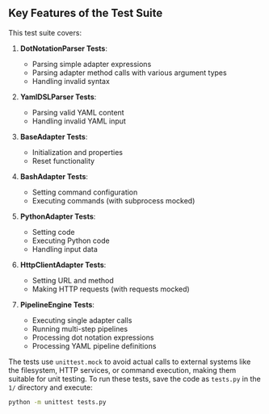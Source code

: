 ## Key Features of the Test Suite
This test suite covers:
1. **DotNotationParser Tests**:
    - Parsing simple adapter expressions
    - Parsing adapter method calls with various argument types
    - Handling invalid syntax

2. **YamlDSLParser Tests**:
    - Parsing valid YAML content
    - Handling invalid YAML input

3. **BaseAdapter Tests**:
    - Initialization and properties
    - Reset functionality

4. **BashAdapter Tests**:
    - Setting command configuration
    - Executing commands (with subprocess mocked)

5. **PythonAdapter Tests**:
    - Setting code
    - Executing Python code
    - Handling input data

6. **HttpClientAdapter Tests**:
    - Setting URL and method
    - Making HTTP requests (with requests mocked)

7. **PipelineEngine Tests**:
    - Executing single adapter calls
    - Running multi-step pipelines
    - Processing dot notation expressions
    - Processing YAML pipeline definitions

The tests use `unittest.mock` to avoid actual calls to external systems like the filesystem, HTTP services, or command execution, making them suitable for unit testing.
To run these tests, save the code as `tests.py` in the `1/` directory and execute:

```bash
python -m unittest tests.py
```